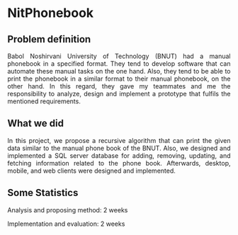# NitPhonebook

## Problem definition
<p align="justify"> Babol Noshirvani University of Technology (BNUT) had a manual phonebook in a specified format. They tend to develop software that can automate these manual tasks on the one hand. Also, they tend to be able to print the phonebook in a similar format to their manual phonebook, on the other hand. In this regard, they gave my teammates and me the responsibility to analyze, design and implement a prototype that fulfils the mentioned requirements.   </p>

## What we did
<p align="justify">
In this project, we propose a recursive algorithm that can print the given data similar to the manual phone book of the BNUT. Also, we designed and implemented a SQL server database for adding, removing, updating, and fetching information related to the phone book. Afterwards, desktop, mobile, and web clients were designed and implemented.   </p>

## Some Statistics

Analysis and proposing method: 2 weeks

Implementation and evaluation: 2 weeks
